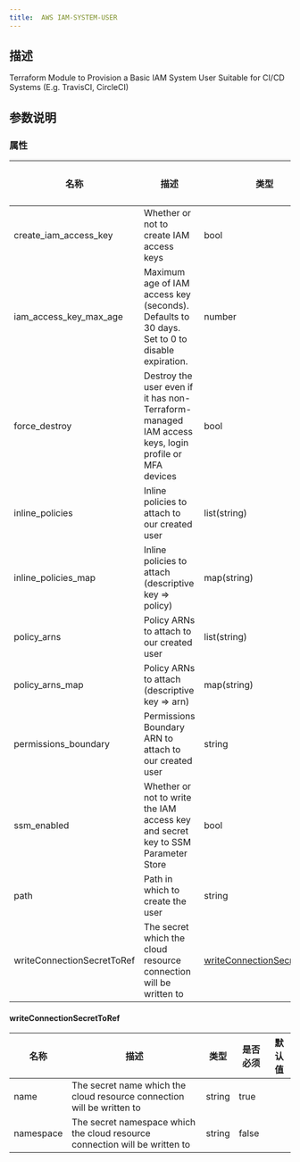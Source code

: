 ```yaml
---
title:  AWS IAM-SYSTEM-USER
---
```


## 描述

Terraform Module to Provision a Basic IAM System User Suitable for CI/CD Systems (E.g. TravisCI, CircleCI)

## 参数说明


### 属性

 名称 | 描述 | 类型 | 是否必须 | 默认值 
 ------------ | ------------- | ------------- | ------------- | ------------- 
 create_iam_access_key | Whether or not to create IAM access keys | bool | false |  
 iam_access_key_max_age | Maximum age of IAM access key (seconds). Defaults to 30 days. Set to 0 to disable expiration. | number | false |  
 force_destroy | Destroy the user even if it has non-Terraform-managed IAM access keys, login profile or MFA devices | bool | false |  
 inline_policies | Inline policies to attach to our created user | list(string) | false |  
 inline_policies_map | Inline policies to attach (descriptive key => policy) | map(string) | false |  
 policy_arns | Policy ARNs to attach to our created user | list(string) | false |  
 policy_arns_map | Policy ARNs to attach (descriptive key => arn) | map(string) | false |  
 permissions_boundary | Permissions Boundary ARN to attach to our created user | string | false |  
 ssm_enabled | Whether or not to write the IAM access key and secret key to SSM Parameter Store | bool | false |  
 path | Path in which to create the user | string | false |  
 writeConnectionSecretToRef | The secret which the cloud resource connection will be written to | [writeConnectionSecretToRef](#writeConnectionSecretToRef) | false |  


#### writeConnectionSecretToRef

 名称 | 描述 | 类型 | 是否必须 | 默认值 
 ------------ | ------------- | ------------- | ------------- | ------------- 
 name | The secret name which the cloud resource connection will be written to | string | true |  
 namespace | The secret namespace which the cloud resource connection will be written to | string | false |  
